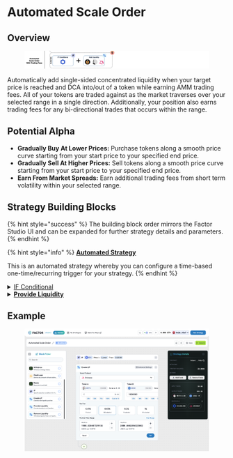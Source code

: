 # Automated Scale Order

## Overview

<figure><img src="../../../.gitbook/assets/image (3) (1) (1) (1) (1) (1).png" alt=""><figcaption></figcaption></figure>

Automatically add single-sided concentrated liquidity when your target price is reached and DCA into/out of a token while earning AMM trading fees. All of your tokens are traded against as the market traverses over your selected range in a single direction. Additionally, your position also earns trading fees for any bi-directional trades that occurs within the range.

## Potential Alpha

* **Gradually Buy At Lower Prices:** Purchase tokens along a smooth price curve starting from your start price to your specified end price.
* **Gradually Sell At Higher Prices:** Sell tokens along a smooth price curve starting from your start price to your specified end price.
* **Earn From Market Spreads:** Earn additional trading fees from short term volatility within your selected range.

## Strategy Building Blocks

{% hint style="success" %}
The building block order mirrors the Factor Studio UI and can be expanded for further strategy details and parameters.
{% endhint %}

{% hint style="info" %}
[**Automated Strategy**](../../../factor-studio/factor-studio/automated-strategies.md)

This is an automated strategy whereby you can configure a time-based one-time/recurring trigger for your strategy.&#x20;
{% endhint %}

<details>

<summary><a href="../../../factor-studio/factor-studio/conditional-strategies.md">IF Conditional</a></summary>

* This condition will be checked each time this strategy is executed by the automation feature.
* Specify your trigger price and condition for when you want to enter the market
  * Token purchases: Only add liquidity if `marketPrice` is ≤ `targetPrice`
  * Token sales: Only add liquidity if `marketPrice` is ≥ `targetPrice`

</details>

<details>

<summary><a href="../../../factor-studio/studio-contracts/lp-management/"><strong>Provide Liquidity</strong></a></summary>

* Select the token to add.
  * Token purchases: Token to add is the token to swap from.
  * Token sales: Token to add is the token to sell.
* Select the price range to add liquidity to. The selected price range will have to exclude the current market price. The narrower the range, the more liquidity that gets traded at an in-range price.
* Select the token amount.

</details>

## Example

<figure><img src="../../../.gitbook/assets/image (4) (1) (1).png" alt=""><figcaption></figcaption></figure>
